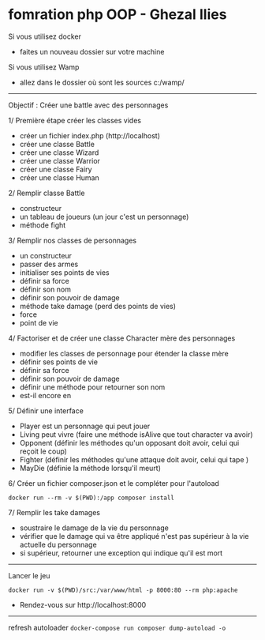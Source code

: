 # fomration php OOP - Ghezal Ilies

Si vous utilisez docker
- faites un nouveau dossier sur votre machine

Si vous utilisez Wamp
- allez dans le dossier où sont les sources c:/wamp/

--------

Objectif : Créer une battle avec des personnages

1/ Première étape créer les classes vides

- créer un fichier index.php (http://localhost)
- créer une classe Battle
- créer une classe Wizard
- créer une classe Warrior
- créer une classe Fairy
- créer une classe Human

2/ Remplir classe Battle

- constructeur
- un tableau de joueurs (un jour c'est un personnage)
- méthode fight

3/ Remplir nos classes de personnages

- un constructeur
- passer des armes
- initialiser ses points de vies
- définir sa force
- définir son nom
- définir son pouvoir de damage
- méthode take damage (perd des points de vies)
- force
- point de vie

4/ Factoriser et de créer une classe Character mère des personnages

- modifier les classes de personnage pour étender la classe mère
- définir ses points de vie
- définir sa force
- définir son pouvoir de damage
- définir une méthode pour retourner son nom
- est-il encore en

5/ Définir une interface

- Player est un personnage qui peut jouer
- Living peut vivre (faire une méthode isAlive que tout character va avoir)
- Opponent (définir les méthodes qu'un opposant doit avoir, celui qui reçoit le coup)
- Fighter (définir les méthodes qu'une attaque doit avoir, celui qui tape )
- MayDie (définie la méthode lorsqu'il meurt)

6/ Créer un fichier composer.json et le compléter pour l'autoload

```docker run --rm -v $(PWD):/app composer install```

7/ Remplir les take damages

- soustraire le damage de la vie du personnage
- vérifier que le damage qui va être appliqué n'est pas supérieur à la vie actuelle du personnage
- si supérieur, retourner une exception qui indique qu'il est mort

----

Lancer le jeu

```docker run -v $(PWD)/src:/var/www/html -p 8000:80 --rm php:apache```
- Rendez-vous sur http://localhost:8000
----

refresh autoloader ```docker-compose run composer dump-autoload -o```
